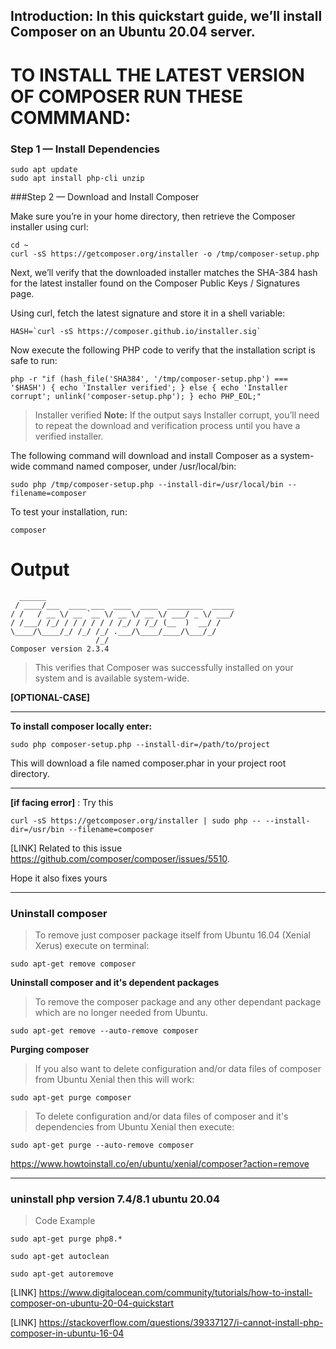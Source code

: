 ## Introduction:  In this quickstart guide, we’ll install Composer on an Ubuntu 20.04 server.

# TO INSTALL THE LATEST VERSION OF COMPOSER RUN THESE COMMMAND:

### Step 1 — Install Dependencies
 ```
sudo apt update
sudo apt install php-cli unzip
```
###Step 2 — Download and Install Composer

Make sure you’re in your home directory, then retrieve the Composer installer using curl:
```
cd ~
curl -sS https://getcomposer.org/installer -o /tmp/composer-setup.php
```
Next, we’ll verify that the downloaded installer matches the SHA-384 hash for the latest installer found on the Composer Public Keys / Signatures page.

Using curl, fetch the latest signature and store it in a shell variable:
```
HASH=`curl -sS https://composer.github.io/installer.sig`
```
Now execute the following PHP code to verify that the installation script is safe to run:
```
php -r "if (hash_file('SHA384', '/tmp/composer-setup.php') === '$HASH') { echo 'Installer verified'; } else { echo 'Installer corrupt'; unlink('composer-setup.php'); } echo PHP_EOL;"
```
>Installer verified
>**Note:** If the output says Installer corrupt, you’ll need to repeat the download and verification process until you have a verified installer.

The following command will download and install Composer as a system-wide command named composer, under /usr/local/bin:
```
sudo php /tmp/composer-setup.php --install-dir=/usr/local/bin --filename=composer
```
To test your installation, run:
```
composer
```
# Output
 ```
   ______
  / ____/___  ____ ___  ____  ____  ________  _____
 / /   / __ \/ __ `__ \/ __ \/ __ \/ ___/ _ \/ ___/
/ /___/ /_/ / / / / / / /_/ / /_/ (__  )  __/ /
\____/\____/_/ /_/ /_/ .___/\____/____/\___/_/
                    /_/
Composer version 2.3.4 
```
>This verifies that Composer was successfully installed on your system and is available system-wide.







**[OPTIONAL-CASE]**
_____________________________________________________________________________________________________
**To install composer locally enter:**
```
sudo php composer-setup.php --install-dir=/path/to/project
```
This will download a file named composer.phar in your project root directory.
_____________________________________________________________________________________________________

**[if facing error]** : Try this
```
curl -sS https://getcomposer.org/installer | sudo php -- --install-dir=/usr/bin --filename=composer
```
[LINK] Related to this issue https://github.com/composer/composer/issues/5510. 

Hope it also fixes yours
____________________________________________________________________________________________________

### Uninstall composer
>To remove just composer package itself from Ubuntu 16.04 (Xenial Xerus) execute on terminal:
```
sudo apt-get remove composer
```
**Uninstall composer and it's dependent packages**
>To remove the composer package and any other dependant package which are no longer needed from Ubuntu.
```
sudo apt-get remove --auto-remove composer
```
**Purging composer**
>If you also want to delete configuration and/or data files of composer from Ubuntu Xenial then this will work:
```
sudo apt-get purge composer
```
>To delete configuration and/or data files of composer and it's dependencies from Ubuntu Xenial then execute:
```
sudo apt-get purge --auto-remove composer
```
https://www.howtoinstall.co/en/ubuntu/xenial/composer?action=remove
______________________________________________________________________________________________________

### uninstall php version 7.4/8.1 ubuntu 20.04 
>Code Example
```
sudo apt-get purge php8.*
```
```
sudo apt-get autoclean
```
```
sudo apt-get autoremove
```


[LINK] https://www.digitalocean.com/community/tutorials/how-to-install-composer-on-ubuntu-20-04-quickstart

[LINK] https://stackoverflow.com/questions/39337127/i-cannot-install-php-composer-in-ubuntu-16-04

